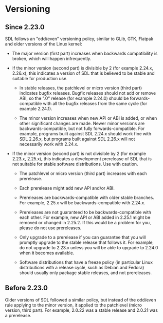 # Versioning

## Since 2.23.0

SDL follows an "odd/even" versioning policy, similar to GLib, GTK, Flatpak
and older versions of the Linux kernel:

* The major version (first part) increases when backwards compatibility
    is broken, which will happen infrequently.

* If the minor version (second part) is divisible by 2
    (for example 2.24.x, 2.26.x), this indicates a version of SDL that
    is believed to be stable and suitable for production use.

    * In stable releases, the patchlevel or micro version (third part)
        indicates bugfix releases. Bugfix releases should not add or
        remove ABI, so the ".0" release (for example 2.24.0) should be
        forwards-compatible with all the bugfix releases from the
        same cycle (for example 2.24.1).

    * The minor version increases when new API or ABI is added, or when
        other significant changes are made. Newer minor versions are
        backwards-compatible, but not fully forwards-compatible.
        For example, programs built against SDL 2.24.x should work fine
        with SDL 2.26.x, but programs built against SDL 2.26.x will not
        necessarily work with 2.24.x.

* If the minor version (second part) is not divisible by 2
    (for example 2.23.x, 2.25.x), this indicates a development prerelease
    of SDL that is not suitable for stable software distributions.
    Use with caution.

    * The patchlevel or micro version (third part) increases with
        each prerelease.

    * Each prerelease might add new API and/or ABI.

    * Prereleases are backwards-compatible with older stable branches.
        For example, 2.25.x will be backwards-compatible with 2.24.x.

    * Prereleases are not guaranteed to be backwards-compatible with
        each other. For example, new API or ABI added in 2.25.1
        might be removed or changed in 2.25.2.
        If this would be a problem for you, please do not use prereleases.

    * Only upgrade to a prerelease if you can guarantee that you will
        promptly upgrade to the stable release that follows it.
        For example, do not upgrade to 2.23.x unless you will be able to
        upgrade to 2.24.0 when it becomes available.

    * Software distributions that have a freeze policy (in particular Linux
        distributions with a release cycle, such as Debian and Fedora)
        should usually only package stable releases, and not prereleases.

## Before 2.23.0

Older versions of SDL followed a similar policy, but instead of the
odd/even rule applying to the minor version, it applied to the patchlevel
(micro version, third part). For example, 2.0.22 was a stable release
and 2.0.21 was a prerelease.
